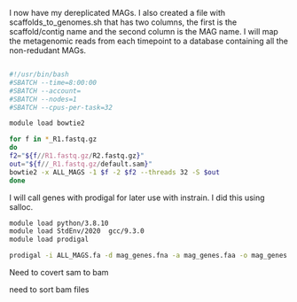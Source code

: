 I now have my dereplicated MAGs. I also created a file with scaffolds_to_genomes.sh that has two columns, the first is the scaffold/contig name and the second column is the MAG name. I will map the metagenomic reads from each timepoint to a database containing all the non-redudant MAGs.

```bash

#!/usr/bin/bash
#SBATCH --time=8:00:00
#SBATCH --account=
#SBATCH --nodes=1
#SBATCH --cpus-per-task=32

module load bowtie2

for f in *_R1.fastq.gz
do
f2="${f//R1.fastq.gz/R2.fastq.gz}"
out="${f//_R1.fastq.gz/default.sam}"
bowtie2 -x ALL_MAGS -1 $f -2 $f2 --threads 32 -S $out
done
```

I will call genes with prodigal for later use with instrain. I did this using salloc.

```bash
module load python/3.8.10
module load StdEnv/2020  gcc/9.3.0
module load prodigal

prodigal -i ALL_MAGS.fa -d mag_genes.fna -a mag_genes.faa -o mag_genes.out
```
Need to covert sam to bam

need to sort bam files
